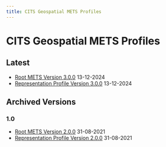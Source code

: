 ```yaml
---
title: CITS Geospatial METS Profiles
---
```


# CITS Geospatial METS Profiles

## Latest

- [Root METS Version 3.0.0](./E-ARK-GEOSPATIAL-ROOT-v3.0.0.xml) 13-12-2024
- [Representation Profile Version 3.0.0](./E-ARK-GEOSPATIAL-REPRESENTATION-v3.0.0.xml) 13-12-2024

## Archived Versions

### 1.0

- [Root METS Version 2.0.0](./E-ARK-GEOSPATIAL-ROOT-v2.0.0.xml) 31-08-2021
- [Representation Profile Version 2.0.0](./E-ARK-GEOSPATIAL-REPRESENTATION-v2.0.0.xml) 31-08-2021
